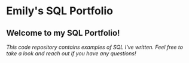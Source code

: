 # Emily's SQL Portfolio 
## Welcome to my SQL Portfolio!
_This code repository contains examples of SQL I've written. Feel free to take a look and reach out if you have any questions!_
